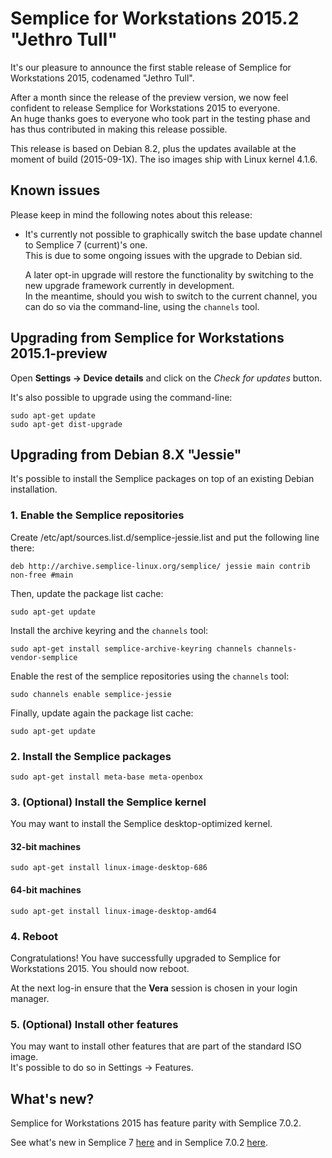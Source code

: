 Semplice for Workstations 2015.2 "Jethro Tull"
==============================================

It's our pleasure to announce the first stable release of Semplice for Workstations 2015,
codenamed "Jethro Tull".

After a month since the release of the preview version, we now feel confident to release
Semplice for Workstations 2015 to everyone.  
An huge thanks goes to everyone who took part in the testing phase and has thus
contributed in making this release possible.

This release is based on Debian 8.2, plus the updates available at the moment of build (2015-09-1X).
The iso images ship with Linux kernel 4.1.6.

Known issues
------------

Please keep in mind the following notes about this release:

* It's currently not possible to graphically switch the base update channel
  to Semplice 7 (current)'s one.  
  This is due to some ongoing issues with the upgrade to Debian sid.  
    
  A later opt-in upgrade will restore the functionality by switching to
  the new upgrade framework currently in development.  
  In the meantime, should you wish to switch to the current channel,
  you can do so via the command-line, using the `channels` tool.

Upgrading from Semplice for Workstations 2015.1-preview
-------------------------------------------------------

Open **Settings → Device details** and click on the *Check for updates* button.  

It's also possible to upgrade using the command-line:

    sudo apt-get update
    sudo apt-get dist-upgrade

Upgrading from Debian 8.X "Jessie"
----------------------------------

It's possible to install the Semplice packages on top of an existing Debian installation.

### 1. Enable the Semplice repositories

Create /etc/apt/sources.list.d/semplice-jessie.list and put the following line there:

	deb http://archive.semplice-linux.org/semplice/ jessie main contrib non-free #main

Then, update the package list cache:

	sudo apt-get update

Install the archive keyring and the `channels` tool:

	sudo apt-get install semplice-archive-keyring channels channels-vendor-semplice

Enable the rest of the semplice repositories using the `channels` tool:

	sudo channels enable semplice-jessie

Finally, update again the package list cache:

	sudo apt-get update

### 2. Install the Semplice packages

	sudo apt-get install meta-base meta-openbox

### 3. (Optional) Install the Semplice kernel

You may want to install the Semplice desktop-optimized kernel.

#### 32-bit machines

	sudo apt-get install linux-image-desktop-686

#### 64-bit machines

	sudo apt-get install linux-image-desktop-amd64

### 4. Reboot

Congratulations! You have successfully upgraded to Semplice for Workstations 2015.
You should now reboot.

At the next log-in ensure that the **Vera** session is chosen in your login manager.

### 5. (Optional) Install other features

You may want to install other features that are part of the standard ISO image.  
It's possible to do so in Settings → Features.

What's new?
-----------

Semplice for Workstations 2015 has feature parity with Semplice 7.0.2.

See what's new in Semplice 7 [here](https://github.com/semplice/releasenotes/blob/master/numb/7.md#whats-new) and
in Semplice 7.0.2 [here](https://github.com/semplice/releasenotes/blob/master/numb/7.0.2.md#whats-new).

